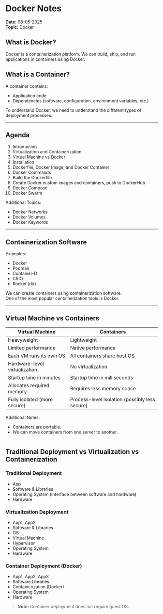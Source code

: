 
# Docker Notes

**Date:** 08-05-2025  
**Topic:** Docker

## What is Docker?

Docker is a containerization platform. We can build, ship, and run applications in containers using Docker.

## What is a Container?

A container contains:
- Application code
- Dependencies (software, configuration, environment variables, etc.)

To understand Docker, we need to understand the different types of deployment processes.

---

## Agenda

1. Introduction  
2. Virtualization and Containerization  
3. Virtual Machine vs Docker  
4. Installation  
5. Dockerfile, Docker Image, and Docker Container  
6. Docker Commands  
7. Build the Dockerfile  
8. Create Docker custom images and containers, push to DockerHub  
9. Docker Compose  
10. Docker Swarm

Additional Topics:
- Docker Networks  
- Docker Volumes  
- Docker Keywords  

---

## Containerization Software

Examples:
- Docker
- Podman
- Container-D
- CRIO
- Rocket (rkt)

We can create containers using containerization software.  
One of the most popular containerization tools is Docker.

---

## Virtual Machine vs Containers

| Virtual Machine | Containers |
|------------------|------------|
| Heavyweight | Lightweight |
| Limited performance | Native performance |
| Each VM runs its own OS | All containers share host OS |
| Hardware-level virtualization | No virtualization |
| Startup time in minutes | Startup time in milliseconds |
| Allocates required memory | Requires less memory space |
| Fully isolated (more secure) | Process-level isolation (possibly less secure) |

Additional Notes:
- Containers are portable.
- We can move containers from one server to another.

---

## Traditional Deployment vs Virtualization vs Containerization

### Traditional Deployment

- App  
- Software & Libraries  
- Operating System (interface between software and hardware)  
- Hardware  

### Virtualization Deployment

- App1, App2  
- Software & Libraries  
- OS  
- Virtual Machine  
- Hypervisor  
- Operating System  
- Hardware  

### Container Deployment (Docker)

- App1, App2, App3  
- Software Libraries  
- Containerization (Docker)  
- Operating System  
- Hardware  

> **Note:** Container deployment does not require guest OS.
